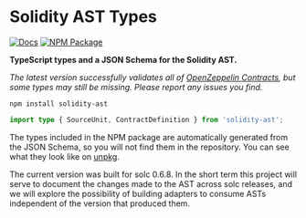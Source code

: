 # Solidity AST Types

[![Docs](https://img.shields.io/badge/docs-%F0%9F%93%84-blue)](https://solidity-ast.netlify.app/)
[![NPM Package](https://img.shields.io/npm/v/solidity-ast.svg)](https://www.npmjs.org/package/solidity-ast)

**TypeScript types and a JSON Schema for the Solidity AST.**

_The latest version successfully validates all of [OpenZeppelin Contracts], but
some types may still be missing. Please report any issues you find._

[OpenZeppelin Contracts]: https://github.com/OpenZeppelin/openzeppelin-contracts

```
npm install solidity-ast
```

```typescript
import type { SourceUnit, ContractDefinition } from 'solidity-ast';
```

The types included in the NPM package are automatically generated from the JSON
Schema, so you will not find them in the repository. You can see what they look
like on [unpkg].

[unpkg]: https://unpkg.com/solidity-ast@latest/types.d.ts

The current version was built for solc 0.6.8. In the short term this project
will serve to document the changes made to the AST across solc releases, and we
will explore the possibility of building adapters to consume ASTs independent
of the version that produced them.
